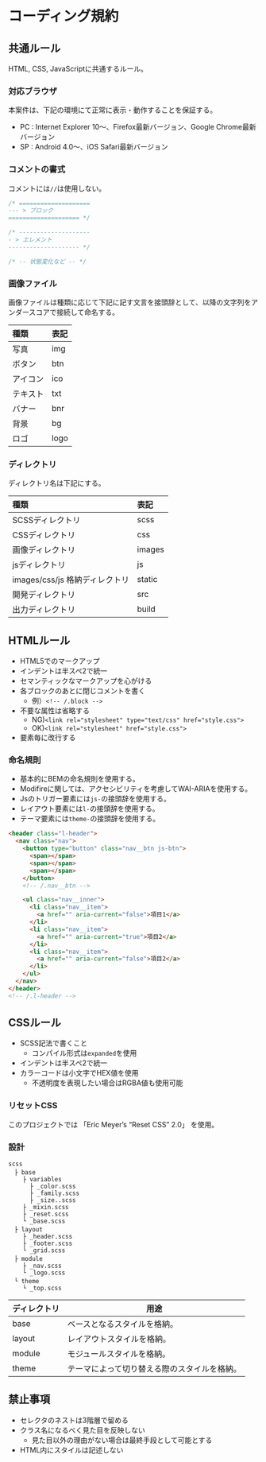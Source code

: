 # コーディング規約

## 共通ルール

HTML, CSS, JavaScriptに共通するルール。

### 対応ブラウザ

本案件は、下記の環境にて正常に表示・動作することを保証する。

- PC : Internet Explorer 10〜、Firefox最新バージョン、Google Chrome最新バージョン
- SP : Android 4.0〜、iOS Safari最新バージョン

### コメントの書式

コメントには`//`は使用しない。

```CSS
/* ====================
--- > ブロック
==================== */

/* --------------------
- > エレメント
-------------------- */

/* -- 状態変化など -- */
```

### 画像ファイル

画像ファイルは種類に応じて下記に記す文言を接頭辞として、以降の文字列をアンダースコアで接続して命名する。

| 種類| 表記 |
|:---|:---|
| 写真 | img |
| ボタン | btn |
| アイコン | ico |
| テキスト | txt |
| バナー | bnr |
| 背景 | bg |
| ロゴ | logo |

### ディレクトリ

ディレクトリ名は下記にする。

| 種類| 表記 |
|:---|:---|
| SCSSディレクトリ | scss |
| CSSディレクトリ | css |
| 画像ディレクトリ | images |
| jsディレクトリ | js |
| images/css/js 格納ディレクトリ | static |
| 開発ディレクトリ | src |
| 出力ディレクトリ | build |

## HTMLルール

- HTML5でのマークアップ
- インデントは半スペ2で統一
- セマンティックなマークアップを心がける
- 各ブロックのあとに閉じコメントを書く
  - 例）`<!-- /.block -->`
- 不要な属性は省略する
  - NG)`<link rel="stylesheet" type="text/css" href="style.css">`
  - OK)`<link rel="stylesheet" href="style.css">`
- 要素毎に改行する

### 命名規則

- 基本的にBEMの命名規則を使用する。
- Modifireに関しては、アクセシビリティを考慮してWAI-ARIAを使用する。
- Jsのトリガー要素には`js-`の接頭辞を使用する。
- レイアウト要素には`l-`の接頭辞を使用する。
- テーマ要素には`theme-`の接頭辞を使用する。

```HTML
<header class="l-header">
  <nav class="nav">
    <button type="button" class="nav__btn js-btn">
      <span></span>
      <span></span>
      <span></span>
    </button>
    <!-- /.nav__btn -->

    <ul class="nav__inner">
      <li class="nav__item">
        <a href="" aria-current="false">項目1</a>
      </li>
      <li class="nav__item">
        <a href="" aria-current="true">項目2</a>
      </li>
      <li class="nav__item">
        <a href="" aria-current="false">項目2</a>
      </li>
    </ul>
  </nav>
</header>
<!-- /.l-header -->
```

## CSSルール

- SCSS記法で書くこと
  - コンパイル形式は`expanded`を使用
- インデントは半スペ2で統一
- カラーコードは小文字でHEX値を使用
  - 不透明度を表現したい場合はRGBA値も使用可能

### リセットCSS

このプロジェクトでは 「Eric Meyer’s “Reset CSS” 2.0」 を使用。

### 設計

```
scss
　├ base
    ├ variables
      ├ _color.scss
      ├ _family.scss
      ├ _size..scss
    ├ _mixin.scss
    ├ _reset.scss
    └ _base.scss
　├ layout
    ├ _header.scss
    ├ _footer.scss
    └ _grid.scss
　├ module
    ├ _nav.scss
    └ _logo.scss
　└ theme
    └ _top.scss
```

ディレクトリ | 用途
---------- | ---------------------------------- |
base       | ベースとなるスタイルを格納。
layout     | レイアウトスタイルを格納。
module     | モジュールスタイルを格納。
theme      | テーマによって切り替える際のスタイルを格納。

## 禁止事項

- セレクタのネストは3階層で留める
- クラス名になるべく見た目を反映しない
  - 見た目以外の理由がない場合は最終手段として可能とする
- HTML内にスタイルは記述しない
